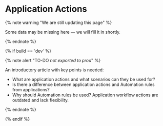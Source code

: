 # Application Actions

{% note warning "We are still updating this page" %}

Some data may be missing here — we will fill it in shortly.

{% endnote %}

{% if build == 'dev' %}

{% note alert "TO-DO _not exported to prod_" %}

An introductory article with key points is needed:

- What are application actions and what scenarios can they be used for?
- Is there a difference between application actions and Automation rules from applications?
- Why should Automation rules be used? Application workflow actions are outdated and lack flexibility.

{% endnote %}

{% endif %}